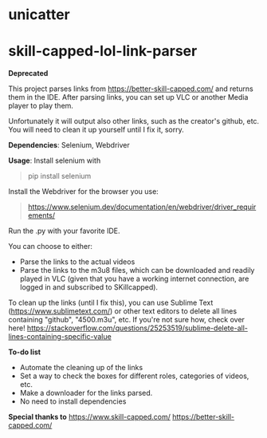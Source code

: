 # unicatter

# skill-capped-lol-link-parser

**Deprecated**

This project parses links from https://better-skill-capped.com/ and returns them in the IDE.
After parsing links, you can set up VLC or another Media player to play them.

Unfortunately it will output also other links, such as the creator's github, etc.
You will need to clean it up yourself until I fix it, sorry.


**Dependencies**: Selenium, Webdriver


**Usage**:
Install selenium with
> pip install selenium
 
 
Install the Webdriver for the browser you use:
> https://www.selenium.dev/documentation/en/webdriver/driver_requirements/

Run the .py with your favorite IDE.


You can choose to either:
- Parse the links to the actual videos
- Parse the links to the m3u8 files, which can be downloaded and readily played in VLC (given that you have a working internet connection, are logged in and subscribed to SKillcapped).


To clean up the links (until I fix this), you can use Sublime Text (https://www.sublimetext.com/) or other text editors to delete all lines containing "github", "4500.m3u", etc.
If you're not sure how, check over here! https://stackoverflow.com/questions/25253519/sublime-delete-all-lines-containing-specific-value


**To-do list**
- Automate the cleaning up of the links
- Set a way to check the boxes for different roles, categories of videos, etc.
- Make a downloader for the links parsed.
- No need to install dependencies


**Special thanks to**
https://www.skill-capped.com/
https://better-skill-capped.com/
